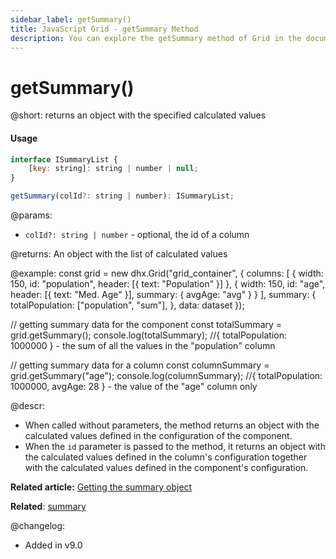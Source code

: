 ```yaml
---
sidebar_label: getSummary()
title: JavaScript Grid - getSummary Method 
description: You can explore the getSummary method of Grid in the documentation of the DHTMLX JavaScript UI library. Browse developer guides and API reference, try out code examples and live demos, and download a free 30-day evaluation version of DHTMLX Suite.
---
```


# getSummary()

@short: returns an object with the specified calculated values

#### Usage

~~~jsx
interface ISummaryList {
    [key: string]: string | number | null;
}

getSummary(colId?: string | number): ISummaryList;
~~~

@params:

- `colId?: string | number` - optional, the id of a column

@returns:
An object with the list of calculated values

@example:
const grid = new dhx.Grid("grid_container", {
    columns: [
        { width: 150, id: "population", header: [{ text: "Population" }] },
        {
            width: 150,
            id: "age",
            header: [{ text: "Med. Age" }],
            summary: { avgAge: "avg" } 
        }
    ],
    summary: {
        totalPopulation: ["population", "sum"],
    },
    data: dataset
});

// getting summary data for the component
const totalSummary = grid.getSummary();
console.log(totalSummary); //{ totalPopulation: 1000000 } - the sum of all the values in the "population" column

// getting summary data for a column
const columnSummary = grid.getSummary("age");
console.log(columnSummary); //{ totalPopulation: 1000000, avgAge: 28 } - the value of the "age" column only


@descr:

- When called without parameters, the method returns an object with the calculated values defined in the configuration of the component. 
- When the `id` parameter is passed to the method, it returns an object with the calculated values defined in the column's configuration together with the calculated values defined in the component's configuration.

**Related article:** [Getting the summary object](grid/configuration.md#getting-the-summary-object)

**Related**: [summary](grid/api/grid_summary_config.md)

@changelog:
- Added in v9.0

